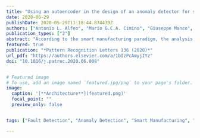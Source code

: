 ```yaml
---
title: "Using an autoencoder in the design of an anomaly detector for smart manufacturing"
date: 2020-06-29
publishDate: 2020-05-29T11:18:44.874439Z
authors: ["Antonio L. Alfeo", "Mario G.C.A. Cimino", "Giuseppe Manco", "Ettore Ritacco", "Gigliola Vaglini"]
publication_types: ["2"]
abstract: "According to the smart manufacturing paradigm, the analysis of assets’ time series with a machine learning approach can effectively prevent unplanned production downtimes by detecting assets’ anomalous operational conditions. To support smart manufacturing operators with no data science background, we propose an anomaly detection approach based on deep learning and aimed at providing a manageable machine learning pipeline and easy to interpret outcome. To do so we combine (i) an autoencoder, a deep neural network able to produce an anomaly score for each provided time series, and (ii) a discriminator based on a general heuristics, to automatically discern anomalies from regular instances. We prove the convenience of the proposed approach by comparing its performances against isolation forest with different case studies addressing industrial laundry assets’ power consumption and bearing vibrations."
featured: true
publication: "*Pattern Recognition Letters 136 (2020)*"
url_pdf: "https://authors.elsevier.com/a/1bIzPcAmyjIYz"
doi: "10.1016/j.patrec.2020.06.008"


# Featured image
# To use, add an image named `featured.jpg/png` to your page's folder. 
image:
  caption: '[**Architecture**](featured.png)'
  focal_point: ""
  preview_only: false


tags: ["Fault Detection", "Anomaly Detection", "Smart Manufacturing", "Smart Industry", "Predictive Maintenance", "Interpretable Machine Learning", "Autoencoder", "Anomaly Discriminator"]

---
```


